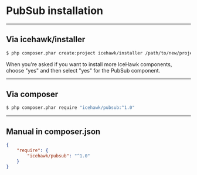 # PubSub installation

<hr class="blockquote">

## Via icehawk/installer

```bash
$ php composer.phar create:project icehawk/installer /path/to/new/project
```

When you're asked if you want to install more IceHawk components, choose "yes" and then select "yes" for the PubSub component. 

<hr class="blockquote">

## Via composer

```bash
$ php composer.phar require "icehawk/pubsub:^1.0"
```

<hr class="blockquote">

## Manual in composer.json

```json
{
	"require": {
		"icehawk/pubsub": "^1.0"
	}
}
```

